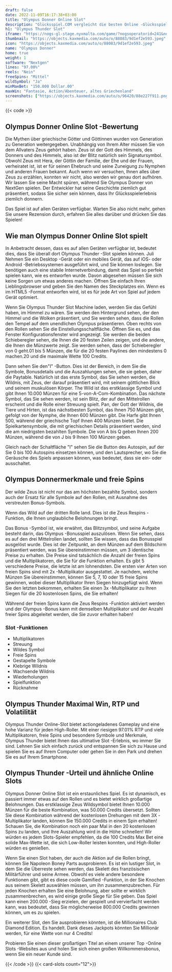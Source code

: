```yaml
---
draft: false
date: 2022-11-09T16:17:38+03:00
title: "Olympus Donner Online Slot"
description: "Glücksspiel.COM vergleicht die besten Online -Glücksspiel -Sites und -spiele der Kanada.  Unabhängige Produktbewertungen und exklusive Anmeldeangebote. Jetzt spielen!"
h1: "Olympus Thunder Slot"
iframe: "https://nogs-gl-stage.nyxmalta.com/game/?nogsoperatorid=241&nogsgameid=70317&sessionid=&accountid=&nogsmode=demo&nogslang=en_us&nogscurrency=EUR&clienttype=html5&lobbyurl=http://demo.nyxinteractive.com?session="
thumbnail: "https://objects.kaxmedia.com/auto/o/88083/9d1ef2e593.jpeg"
icon: "https://objects.kaxmedia.com/auto/o/88083/9d1ef2e593.jpeg"
name: "Olympus Donner"
home: true
weight: 1
software: "Nextgen"
lines: "97.00%"
reels: "Nein"
freeSpins: "Mittel"
wildSymbol: "Ja"
minMaxBet: "150.000 Dollar.00"
maxWin: "Fantasie, Action/Abenteuer, altes Griechenland"
screenshots: ["https://objects.kaxmedia.com/auto/o/96420/88e227f911.png"]
---
```


{{< code >}}<h2>Olympus Donner Online Slot -Bewertung</h2><p>Die Mythen über griechische Götter und Göttinnen wurden von Generation zu Generation weitergegeben. Unabhängig von Ihrem Alter müssen Sie von dem Allvaters Zeus gehört haben. Zeus ist der Gott des Himmels, des Donners und des Himmels, also ist der Blitz natürlich sein Signatursymbol. Obwohl Zeus mit Hera, der Göttin der Familie, der Ehe und der Frauen, verheiratet ist, ist er für seinen Ehebruch und seine Zuneigung zu Nymphen und anderen Frauen bekannt. Auch wenn wir versuchen, Ihnen alles über Zeus zu erzählen, konnten wir nicht, also werden wir genau dort aufhören. Wir lassen Sie seine Macht spüren, während Sie Olympus Donner von NextGen spielen. Der Entwickler hat seine Geschichte ziemlich gut präsentiert, sodass Sie sicher sein können, dass Ihr Glücksspielerlebnis ziemlich donnern.</p><p>Das Spiel ist auf allen Geräten verfügbar. Warten Sie also nicht mehr, gehen Sie unsere Rezension durch, erfahren Sie alles darüber und drücken Sie das Spielen!</p><h2>Wie man Olympus Donner Online Slot spielt</h2><p>In Anbetracht dessen, dass es auf allen Geräten verfügbar ist, bedeutet dies, dass Sie überall dort Olympus Thunder -Slot spielen können. Juli Nehmen Sie ein Desktop -Gerät oder ein mobiles Gerät, das auf iOS- oder Android -Betriebssystemen ausgeführt wird, und Sie können loslegen. Sie benötigen auch eine stabile Internetverbindung, damit das Spiel so perfekt spielen kann, wie es entworfen wurde. Davon abgesehen müssen Sie sich keine Sorgen um etwas anderes machen. Öffnen Sie einfach Ihren Lieblingsbrowser und geben Sie den Namen des Steckplatzes ein. Wenn es im HTML5 -Format entworfen wird, ist es für jede Art von Spiel auf jedem Gerät optimiert.</p><p>Wenn Sie Olympus Thunder Slot Machine laden, werden Sie das Gefühl haben, im Himmel zu wären. Sie werden den Hintergrund sehen, der den Himmel und die Wolken präsentiert, und Sie werden sehen, dass die Rollen den Tempel auf dem unendlichen Olympus präsentieren. Oben rechts von den Rollen sehen Sie die Einstellungsschaltfläche. Öffnen Sie es, und das Fenster Konfigurationsfenster wird angezeigt. Sie werden die beiden Schieberegler sehen, die Ihnen die 20 festen Zeilen zeigen, und die andere, die Ihnen die Münzwerte zeigt. Sie werden sehen, dass der Schieberegler von 0 geht.01 bis 5 Münzen, die für die 20 festen Paylines den mindestens 0 machen.20 und die maximale Wette 100 Credits.</p><p>Dann sehen Sie den"I" -Button. Dies ist der Bereich, in dem Sie die Symbole, Bonusdetails und die Auszahlungen sehen, die sie geben, daher die Paytable. Natürlich ist das erste Symbol, das Sie sehen werden, die Wildnis, mit Zeus, der darauf präsentiert wird, mit seinem göttlichen Blick und seinem muskulösen Körper. The Wild ist das erstklassige Symbol und gibt Ihnen 10.000 Münzen für eine 5-von-A-Com-Kombination. Das nächste Symbol, das Sie sehen werden, ist sein Blitz, der auf den Mittelrollen erscheint und die Rolle einer Streuung spielt. Pan, der Gott der Wildnis, die Tiere und Hirten, ist das nächstbesten Symbol, das Ihnen 750 Münzen gibt, gefolgt von der Nymphe, die Ihnen 600 Münzen gibt. Die Harfe gibt Ihnen 500, während der griechische Topf Ihnen 400 Münzen bietet. Die Spielkartensymbole, die mit griechischen Details präsentiert werden, sind die am niedrigsten bezahlten Symbole. Die von A bis Q geben Ihnen 200 Münzen, während die von J bis 9 Ihnen 100 Münzen geben.</p><p>Gleich nach der Schaltfläche "I" sehen Sie die Button des Autospin, auf der Sie 0 bis 100 Autospins einsetzen können, und den Lautsprecher, wo Sie die Geräusche des Spiels anpassen können, was bedeutet, dass sie ein- oder ausschaltet.</p><h2>Olympus Donnermerkmale und freie Spins</h2><p>Der wilde Zeus ist nicht nur das am höchsten bezahlte Symbol, sondern auch der Ersatz für alle Symbole auf den Rollen, mit Ausnahme des verstreuten Bonus-Symbols.</p><p>Wenn das Wild auf der dritten Rolle land. Dies ist die Zeus Respins -Funktion, die Ihnen unglaubliche Belohnungen bringt.</p><p>Das Bonus -Symbol ist, wie erwähnt, das Blitzsymbol, und seine Aufgabe besteht darin, das Olympus -Bonusspiel auszulösen. Wenn Sie sehen, dass es auf den drei Mittelrollen landet, sollten Sie wissen, dass das Bonusspiel ausgelöst wurde. Dies ist der Zeitpunkt, an dem Münzen auf dem Bildschirm präsentiert werden, was Sie übereinstimmen müssen, um 3 identische Preise zu erhalten. Die Preise sind tatsächlich die Anzahl der freien Spins und die Multiplikatoren, die Sie für die Funktion erhalten. Es gibt 5 verschiedene Preise, die letzte ist am lohnendsten. Die ersten vier Arten von freien Spins sind mit 2x -Multiplikator ausgestattet. Je nachdem, welche Münzen Sie übereinstimmen, können Sie 5, 7, 10 oder 15 freie Spins gewinnen, wobei dieser Multiplikator Ihren Siegen hinzugefügt wird. Wenn Sie den letzten bekommen, erhalten Sie einen 3x -Multiplikator zu Ihren Siegen für die 20 kostenlosen Spins, die Sie erhalten!</p><p>Während der freien Spins kann die Zeus Respins -Funktion aktiviert werden und der Olympus -Bonus kann mit demselben Multiplikator und der Anzahl freier Spins abgeleitet werden, die Sie zuvor erhalten haben!</p><h3>
Slot -Funktionen</h3><ul>
<li></span>
Multiplikatoren</li>
<li></span>
Streuung</li>
<li></span>
Wildes Symbol</li>
<li></span>
Freie Spins</li>
<li></span>
Gestapelte Symbole</li>
<li></span>
Klebrige Wildnis</li>
<li></span>
Wachsende Wildnis</li>
<li></span>
Wiederholungen</li>
<li></span>
Spielfunktion</li>
<li></span>
Rücknahme</li></ul><h2>Olympus Thunder Maximal Win, RTP und Volatilität</h2><p>Olympus Thunder Online-Slot bietet actiongeladenes Gameplay und eine hohe Varianz für jeden High-Roller. Mit einer riesigen 97.01% RTP und viele Multiplikatoren, freie Spins und besondere Symbole und Merkmale, Olympus Thunder bietet Ihnen das ultimative Slot -Erlebnis, wo immer Sie sind. Lehnen Sie sich einfach zurück und entspannen Sie sich zu Hause und spielen Sie es auf Ihrem Computer oder gehen Sie in den Park und drehen Sie es auf Ihrem Smartphone.</p><h2>Olympus Thunder -Urteil und ähnliche Online Slots</h2><p>Olympus Donner Online Slot ist ein erstaunliches Spiel. Es ist dynamisch, es passiert immer etwas auf den Rollen und es bietet wirklich großartige Belohnungen. Das erstklassige Zeus Wildsymbol bietet Ihnen 10.000 Münzen für die beste Kombination, was 50.000 Credits übersetzt. Sollten Sie diese Kombination während der kostenlosen Drehungen mit dem 3X -Multiplikator landen, können Sie 150.000 Credits in einem Spin erhalten! Schauen Sie, die Kombination noch ein paar Mal in den 20 kostenlosen Spins zu landen, und Ihre Auszahlung wird in die Höhe schnellen! Wir würden es jedem Slots-Spieler empfehlen, da die 100 Credits Max Bet eine solide Max-Wette ist, die sich Low-Roller leisten konnten, und High-Roller würden es genießen.</p><p>Wenn Sie einen Slot haben, der auch die Aktion auf die Rollen bringt, können Sie Napoleon Boney Parts ausprobieren. Es ist ein lustiger Slot, in dem Sie die Überreste sehen werden, das Skelett des französischen Militärführer und seine Armee. Obwohl es viele andere besondere Funktionen gibt, gibt es diese coole Gamified -Funktion, in der Sie Knochen aus seinem Skelett auswählen müssen, um ihn zusammenzubrechen. Für jeden Knochen erhalten Sie eine Belohnung, aber sollte er wirklich zusammenbrechen, es wird einige große Siege für Sie geben. Das Spiel kann einen 200.000 -Sieg erzielen, der gespielt und vervierfacht werden kann, was bedeutet, dass Sie möglicherweise 800.000 Credits gewinnen können, um es zu spielen.</p><p>Ein weiterer Slot, den Sie ausprobieren könnten, ist die Millionaires Club Diamond Edition. Es handelt. Dank dieses Jackpots könnten Sie Millionär werden, für eine Wette von nur 4 Credits!</p><p>Probieren Sie einen dieser großartigen Titel an einem unserer Top -Online Slots -Websites aus und holen Sie sich einen großen Willkommensbonus, wenn Sie ein neuer Kunde sind.</p>{{< /code >}}
{{< card-slots count="12">}}